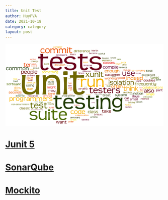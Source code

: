 ```yaml
---
title: Unit Test
author: HuyPVA
date: 2021-10-18
category: category
layout: post
---
```


<div align="center">
    <img src="../assets/images/unit_test.png"/>
</div>

# [Junit 5](../unit-test/unit-test-junit-5)

# [SonarQube](../unit-test/unit-test-sonar-qube)

# [Mockito](../unit-test/unit-test-mockito)